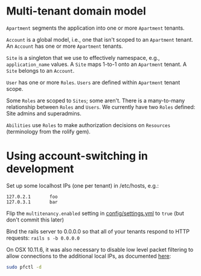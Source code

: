 # Multi-tenant domain model

`Apartment` segments the application into one or more `Apartment` tenants.

`Account` is a global model, i.e., one that isn't scoped to an `Apartment` tenant. An `Account` has one or more `Apartment` tenants.

`Site` is a singleton that we use to effectively namespace, e.g., `application_name` values. A `Site` maps 1-to-1 onto an `Apartment` tenant. A `Site` belongs to an `Account`.

`User` has one or more `Roles`. `Users` are defined within `Apartment` tenant scope.

Some `Roles` are scoped to `Sites`; some aren't. There is a many-to-many relationship between `Roles` and `Users`. We currently have two `Roles` defined: Site admins and superadmins.

`Abilities` use `Roles` to make authorization decisions on `Resources` (terminology from the rolify gem).

# Using account-switching in development

Set up some localhost IPs (one per tenant) in /etc/hosts, e.g.:

```
127.0.2.1       foo
127.0.3.1       bar
```

Flip the `multitenancy.enabled` setting in [config/settings.yml](https://github.com/projecthydra-labs/hybox/blob/master/config/settings.yml#L2) to `true` (but don't commit this later)

Bind the rails server to 0.0.0.0 so that all of your tenants respond to HTTP requests: `rails s -b 0.0.0.0` 

On OSX 10.11.6, it was also necessary to disable low level packet filtering to allow connections to the additional local IPs, as documented [here](https://gist.github.com/atz/0fb87891dd11d291d282947e4607fed9):
```bash
sudo pfctl -d
```